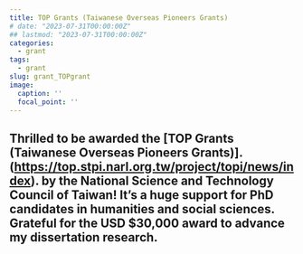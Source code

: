 ```yaml
---
title: TOP Grants (Taiwanese Overseas Pioneers Grants)
# date: "2023-07-31T00:00:00Z"
## lastmod: "2023-07-31T00:00:00Z"
categories:
  - grant
tags:
  - grant
slug: grant_TOPgrant
image:
  caption: ''
  focal_point: ''
---
```

Thrilled to be awarded the [TOP Grants (Taiwanese Overseas Pioneers Grants)].(https://top.stpi.narl.org.tw/project/topi/news/index). by the National Science and Technology Council of Taiwan! It’s a huge support for PhD candidates in humanities and social sciences. Grateful for the USD $30,000 award to advance my dissertation research.
---
